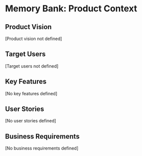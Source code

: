 # Memory Bank: Product Context

## Product Vision
[Product vision not defined]

## Target Users
[Target users not defined]

## Key Features
[No key features defined]

## User Stories
[No user stories defined]

## Business Requirements
[No business requirements defined]